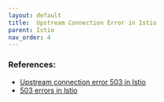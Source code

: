 ```yaml
---
layout: default
title:  Upstream Connection Error in Istio
parent: Istio
nav_order: 4
---
```


### References:
* [Upstream connection error 503 in Istio](https://karlstoney.com/istio-503s-ucs-and-tcp-fun-times/)
* [503 errors in Istio](https://github.com/istio/istio/issues/51704?ref=karlstoney.com)